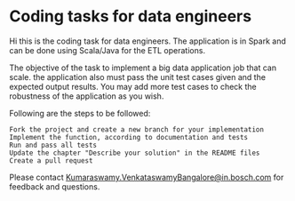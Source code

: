# Coding tasks for data engineers  


Hi this is the coding task for data engineers. The application is in Spark and can be done using Scala/Java for the ETL operations. 

The objective of the task to implement a big data application job that can scale. the application also must pass the unit test cases given and the expected output results.
You may add more test cases to check the robustness of the application as you wish. 

Following are the steps to be followed: 

    Fork the project and create a new branch for your implementation
    Implement the function, according to documentation and tests
    Run and pass all tests
    Update the chapter "Describe your solution" in the README files
    Create a pull request


Please contact Kumaraswamy.VenkataswamyBangalore@in.bosch.com for feedback and questions.

